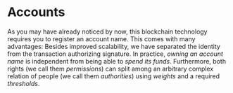 # Accounts

As you may have already noticed by now, this blockchain technology requires you to register an account name. This comes with many advantages: Besides improved scalability, we have separated the identity from the transaction authorizing signature. In practice, *owning an account name* is independent from being able to *spend its funds*. Furthermore, both rights (we call them *permissions*) can split among an arbitrary complex relation of people (we call them *authorities*) using *weights* and a required *thresholds*.